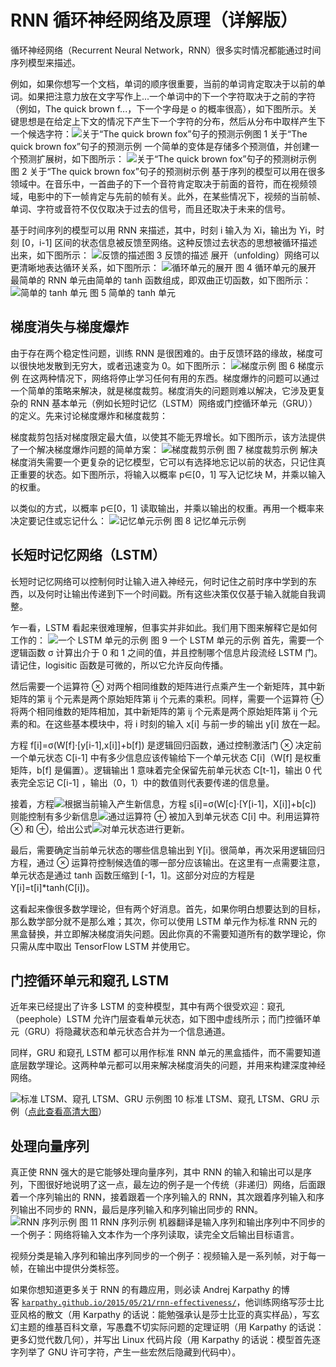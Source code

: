 # RNN 循环神经网络及原理（详解版）

循环神经网络（Recurrent Neural Network，RNN）很多实时情况都能通过时间序列模型来描述。

例如，如果你想写一个文档，单词的顺序很重要，当前的单词肯定取决于以前的单词。如果把注意力放在文字写作上...一个单词中的下一个字符取决于之前的字符（例如，The quick brown f...，下一个字母是 o 的概率很高），如下图所示。关键思想是在给定上下文的情况下产生下一个字符的分布，然后从分布中取样产生下一个候选字符：![关于“The quick brown fox”句子的预测示例](img/9b6d9e9634fde3a3ce35bc6b2b00332e.jpg)图 1 关于“The quick brown fox”句子的预测示例
一个简单的变体是存储多个预测值，并创建一个预测扩展树，如下图所示：
![关于“The quick brown fox”句子的预测树示例](img/e8a3d9ae2b993eb7ecde49f5a5511986.jpg)
图 2 关于“The quick brown fox”句子的预测树示例
基于序列的模型可以用在很多领域中。在音乐中，一首曲子的下一个音符肯定取决于前面的音符，而在视频领域，电影中的下一帧肯定与先前的帧有关。此外，在某些情况下，视频的当前帧、单词、字符或音符不仅仅取决于过去的信号，而且还取决于未来的信号。

基于时间序列的模型可以用 RNN 来描述，其中，时刻 i 输入为 Xi，输出为 Yi，时刻 [0，i-1] 区间的状态信息被反馈至网络。这种反馈过去状态的思想被循环描述出来，如下图所示：
![反馈的描述](img/2725223c81fc3552d33d86eb67f61da0.jpg)图 3 反馈的描述
展开（unfolding）网络可以更清晰地表达循环关系，如下图所示：
![循环单元的展开](img/fa5fbc10b87c0e47eaacd1f1105a6e88.jpg)
图 4 循环单元的展开
最简单的 RNN 单元由简单的 tanh 函数组成，即双曲正切函数，如下图所示：![简单的 tanh 单元](img/674337d4e63178a73a90702e7300c255.jpg)
图 5 简单的 tanh 单元

## 梯度消失与梯度爆炸

由于存在两个稳定性问题，训练 RNN 是很困难的。由于反馈环路的缘故，梯度可以很快地发散到无穷大，或者迅速变为 0。如下图所示：
![梯度示例](img/18d2a372ff227f290b89908e2d6776a2.jpg)
图 6 梯度示例
在这两种情况下，网络将停止学习任何有用的东西。梯度爆炸的问题可以通过一个简单的策略来解决，就是梯度裁剪。梯度消失的问题则难以解决，它涉及更复杂的 RNN 基本单元（例如长短时记忆（LSTM）网络或门控循环单元（GRU））的定义。先来讨论梯度爆炸和梯度裁剪：

梯度裁剪包括对梯度限定最大值，以使其不能无界增长。如下图所示，该方法提供了一个解决梯度爆炸问题的简单方案：
![梯度裁剪示例](img/c8a934a918a990cb47029d3cfde581bd.jpg)
图 7 梯度裁剪示例
解决梯度消失需要一个更复杂的记忆模型，它可以有选择地忘记以前的状态，只记住真正重要的状态。如下图所示，将输入以概率 p∈[0，1] 写入记忆块 M，并乘以输入的权重。

以类似的方式，以概率 p∈[0，1] 读取输出，并乘以输出的权重。再用一个概率来决定要记住或忘记什么：
![记忆单元示例](img/b4837df4494b0692b4cb69d6d536133f.jpg)
图 8 记忆单元示例

## 长短时记忆网络（LSTM）

长短时记忆网络可以控制何时让输入进入神经元，何时记住之前时序中学到的东西，以及何时让输出传递到下一个时间戳。所有这些决策仅仅基于输入就能自我调整。

乍一看，LSTM 看起来很难理解，但事实并非如此。我们用下图来解释它是如何工作的：
![一个 LSTM 单元的示例](img/caa0831cbed19634fc250d6c5c8d2a95.jpg)
图 9 一个 LSTM 单元的示例
首先，需要一个逻辑函数 σ 计算出介于 0 和 1 之间的值，并且控制哪个信息片段流经 LSTM 门。请记住，logisitic 函数是可微的，所以它允许反向传播。

然后需要一个运算符 ⊗ 对两个相同维数的矩阵进行点乘产生一个新矩阵，其中新矩阵的第 ij 个元素是两个原始矩阵第 ij 个元素的乘积。同样，需要一个运算符 ⊕ 将两个相同维数的矩阵相加，其中新矩阵的第 ij 个元素是两个原始矩阵第 ij 个元素的和。在这些基本模块中，将 i 时刻的输入 x[i] 与前一步的输出 y[i] 放在一起。

方程 f[i]=σ(W[f]·[y[i-1],x[i]]+b[f]) 是逻辑回归函数，通过控制激活门 ⊗ 决定前一个单元状态 C[i-1] 中有多少信息应该传输给下一个单元状态 C[i]（W[f] 是权重矩阵，b[f] 是偏置）。逻辑输出 1 意味着完全保留先前单元状态 C[t-1]，输出 0 代表完全忘记 C[i-1] ，输出（0，1）中的数值则代表要传递的信息量。

接着，方程![](img/204601608a8d33599a15da5589916223.jpg)根据当前输入产生新信息，方程 s[i]=σ(W[c]·[Y[i-1]，X[i]]+b[c]) 则能控制有多少新信息![](img/58764932648abb2ad47bfa52544782f9.jpg)通过运算符 ⊕ 被加入到单元状态 C[i] 中。利用运算符 ⊗ 和 ⊕，给出公式![](img/242895f91afbc4f259102e3c447af5b4.jpg)对单元状态进行更新。

最后，需要确定当前单元状态的哪些信息输出到 Y[i]。很简单，再次采用逻辑回归方程，通过 ⊗ 运算符控制候选值的哪一部分应该输出。在这里有一点需要注意，单元状态是通过 tanh 函数压缩到 [-1，1]。这部分对应的方程是 Y[i]=t[i]*tanh(C[i])。

这看起来像很多数学理论，但有两个好消息。首先，如果你明白想要达到的目标，那么数学部分就不是那么难；其次，你可以使用 LSTM 单元作为标准 RNN 元的黑盒替换，并立即解决梯度消失问题。因此你真的不需要知道所有的数学理论，你只需从库中取出 TensorFlow LSTM 并使用它。

## 门控循环单元和窥孔 LSTM

近年来已经提出了许多 LSTM 的变种模型，其中有两个很受欢迎：窥孔（peephole）LSTM 允许门层查看单元状态，如下图中虚线所示；而门控循环单元（GRU）将隐藏状态和单元状态合并为一个信息通道。

同样，GRU 和窥孔 LSTM 都可以用作标准 RNN 单元的黑盒插件，而不需要知道底层数学理论。这两种单元都可以用来解决梯度消失的问题，并用来构建深度神经网络。

![标准 LTSM、窥孔 LTSM、GRU 示例](img/2b9af3115c25cdc4e8f3bb0a1bd1c7fe.jpg)图 10 标准 LTSM、窥孔 LTSM、GRU 示例（[点此查看高清大图](http://c.biancheng.net/uploads/allimg/190110/2-1Z11015234a37.gif)）

## 处理向量序列

真正使 RNN 强大的是它能够处理向量序列，其中 RNN 的输入和输出可以是序列，下图很好地说明了这一点，最左边的例子是一个传统（非递归）网络，后面跟着一个序列输出的 RNN，接着跟着一个序列输入的 RNN，其次跟着序列输入和序列输出不同步的 RNN，最后是序列输入和序列输出同步的 RNN。
![RNN 序列示例](img/3735f8d8f473d7cbeeb3a8ef4de03b4f.jpg)
图 11 RNN 序列示例
机器翻译是输入序列和输出序列中不同步的一个例子：网络将输入文本作为一个序列读取，读完全文后输出目标语言。

视频分类是输入序列和输出序列同步的一个例子：视频输入是一系列帧，对于每一帧，在输出中提供分类标签。

如果你想知道更多关于 RNN 的有趣应用，则必读 Andrej Karpathy 的博客 [`karpathy.github.io/2015/05/21/rnn-effectiveness/`](http://karpathy.github.io/2015/05/21/rnn-effectiveness/)，他训练网络写莎士比亚风格的散文（用 Karpathy 的话说：能勉强承认是莎士比亚的真实样品），写玄幻主题的维基百科文章，写愚蠢不切实际问题的定理证明（用 Karpathy 的话说：更多幻觉代数几何），并写出 Linux 代码片段（用 Karpathy 的话说：模型首先逐字列举了 GNU 许可字符，产生一些宏然后隐藏到代码中）。